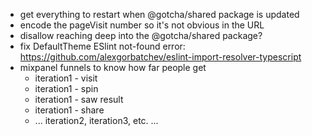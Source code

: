 - get everything to restart when @gotcha/shared package is updated
- encode the pageVisit number so it's not obvious in the URL
- disallow reaching deep into the @gotcha/shared package?
- fix DefaultTheme ESlint not-found error: https://github.com/alexgorbatchev/eslint-import-resolver-typescript
- mixpanel funnels to know how far people get
    - iteration1 - visit
    - iteration1 - spin
    - iteration1 - saw result
    - iteration1 - share
    - ... iteration2, iteration3, etc. ...
